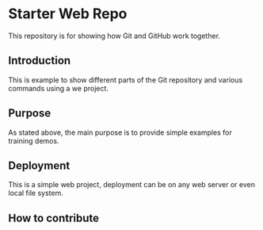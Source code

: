 # Starter Web Repo

This repository is for showing how Git and GitHub work together.

## Introduction

This is example to show different parts of the Git repository and various commands using a we project.

## Purpose

As stated above, the main purpose is to provide simple examples for training demos.

## Deployment

This is a simple web project, deployment can be on any web server or even local file system.

## How to contribute
